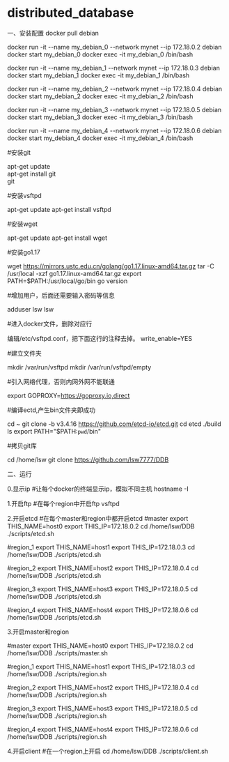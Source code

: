 # distributed_database

一、安装配置
docker pull debian

docker run -it --name my_debian_0 --network mynet --ip 172.18.0.2 debian
docker start my_debian_0
docker exec -it my_debian_0 /bin/bash

docker run -it --name my_debian_1 --network mynet --ip 172.18.0.3 debian
docker start my_debian_1
docker exec -it my_debian_1 /bin/bash

docker run -it --name my_debian_2 --network mynet --ip 172.18.0.4 debian
docker start my_debian_2
docker exec -it my_debian_2 /bin/bash

docker run -it --name my_debian_3 --network mynet --ip 172.18.0.5 debian
docker start my_debian_3
docker exec -it my_debian_3 /bin/bash

docker run -it --name my_debian_4 --network mynet --ip 172.18.0.6 debian
docker start my_debian_4
docker exec -it my_debian_4 /bin/bash

#安装git

apt-get update  
apt-get install git  
git

#安装vsftpd

apt-get update
apt-get install vsftpd

#安装wget

apt-get update
apt-get install wget

#安装go1.17

wget https://mirrors.ustc.edu.cn/golang/go1.17.linux-amd64.tar.gz
tar -C /usr/local -xzf go1.17.linux-amd64.tar.gz
export PATH=$PATH:/usr/local/go/bin
go version

#增加用户，后面还需要输入密码等信息

adduser lsw
lsw

#进入docker文件，删除对应行

编辑/etc/vsftpd.conf，把下面这行的注释去掉。
write_enable=YES

#建立文件夹

mkdir /var/run/vsftpd
mkdir /var/run/vsftpd/empty

#引入网络代理，否则内网外网不能联通

export GOPROXY=https://goproxy.io,direct

#编译ectd,产生bin文件夹即成功

cd ~
git clone -b v3.4.16 https://github.com/etcd-io/etcd.git
cd etcd
./build
ls
export PATH="$PATH:`pwd`/bin"

#拷贝git库

cd /home/lsw
git clone https://github.com/lsw7777/DDB

二、运行

0.显示ip
#让每个docker的终端显示ip，模拟不同主机
hostname -I


1.开启ftp
#在每个region中开启ftp
vsftpd


2.开启etcd
#在每个master和region中都开启etcd
#master
export THIS_NAME=host0
export THIS_IP=172.18.0.2
cd /home/lsw/DDB
./scripts/etcd.sh

#region_1
export THIS_NAME=host1
export THIS_IP=172.18.0.3
cd /home/lsw/DDB
./scripts/etcd.sh

#region_2
export THIS_NAME=host2
export THIS_IP=172.18.0.4
cd /home/lsw/DDB
./scripts/etcd.sh

#region_3
export THIS_NAME=host3
export THIS_IP=172.18.0.5
cd /home/lsw/DDB
./scripts/etcd.sh

#region_4
export THIS_NAME=host4
export THIS_IP=172.18.0.6
cd /home/lsw/DDB
./scripts/etcd.sh


3.开启master和region

#master
export THIS_NAME=host0
export THIS_IP=172.18.0.2
cd /home/lsw/DDB
./scripts/master.sh

#region_1
export THIS_NAME=host1
export THIS_IP=172.18.0.3
cd /home/lsw/DDB
./scripts/region.sh

#region_2
export THIS_NAME=host2
export THIS_IP=172.18.0.4
cd /home/lsw/DDB
./scripts/region.sh

#region_3
export THIS_NAME=host3
export THIS_IP=172.18.0.5
cd /home/lsw/DDB
./scripts/region.sh

#region_4
export THIS_NAME=host4
export THIS_IP=172.18.0.6
cd /home/lsw/DDB
./scripts/region.sh


4.开启client
#在一个region上开启
cd /home/lsw/DDB
./scripts/client.sh











